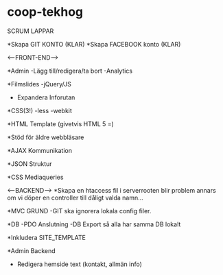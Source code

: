 coop-tekhog
===========


SCRUM LAPPAR

*Skapa GIT KONTO (KLAR)
*Skapa FACEBOOK konto (KLAR)



<--FRONT-END-->

*Admin
-Lägg till/redigera/ta bort
-Analytics

*Filmslides
 -jQuery/JS

* Expandera Inforutan

*CSS(3!)
 -less
 -webkit 

*HTML Template (givetvis HTML 5 =)

*Stöd för äldre webbläsare

*AJAX Kommunikation

*JSON Struktur

*CSS Mediaqueries



<--BACKEND-->
*Skapa en htaccess fil i serverrooten
blir problem annars om vi döper en controller till dåligt valda namn...

*MVC GRUND
 -GIT ska ignorera lokala config filer.

*DB
 -PDO Anslutning
 -DB Export så alla har samma DB lokalt

*Inkludera SITE_TEMPLATE

*Admin Backend
- Redigera hemside text (kontakt, allmän info)

